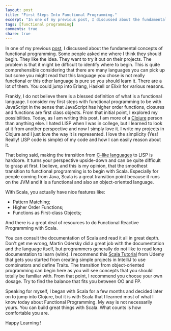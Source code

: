 ```yaml
---
layout: post
title: "First Steps Into Functional Programming."
excerpt: "In one of my previous post, I discussed about the fundamental concepts of functional programming. Some people asked me where I think they should begin."
tags: [functional programming]
comments: true
share: true
---
```

In one of my previous [post](http://nylo-andry.github.io/Functional-programming-intro/), I discussed about the fundamental concepts of functional programming. Some people asked me where I think they should begin. They like the idea. They want to try it out on their projects. The problem is that it might be difficult to identify where to begin. This is quite comprehensible considering that there are many languages you can pick up but some you might read that this language you chose is not really functional or this other language is pure so you should learn it. There are a lot of them. You could jump into Erlang, Haskell or Elixir for various reasons.

Frankly, I do not believe there is a blessed definition of what is a functional language. I consider my first steps with functional programming to be with JavaScript in the sense that JavaScript has higher order functions, closures and functions are first class objects. From that initial point, I explored my possibilities. Today, as I am writing this post, I am more of a [Clojure](http://clojure.org/) person than anything else. I hated LISP when I was in college, but I learned to look at it from another perspective and now I simply love it. I write my projects in Clojure and I just love the way it is represented. I love the simplicity (Yes! Really! LISP code is simple) of my code and how I can easily reason about it.

That being said, making the transition from [C-like languages](https://en.wikipedia.org/wiki/List_of_C-family_programming_languages) to LISP is hardcore. It turns your perspective upside-down and can be quite difficult to grasp at first. I believe, and this is my opinion, that the smoothest transition to functional programming is to begin with Scala. Especially for people coming from Java, Scala is a great transition point because it runs on the JVM and it is a functional and also an object-oriented language.

With Scala, you actually have nice features like:

- Pattern Matching;
- Higher Order Functions;
- Functions as First-class Objects;

And there is a great deal of resources to do Functional Reactive Programming with Scala.

You can consult the documentation of Scala and read it all in great depth. Don't get me wrong, Martin Odersky did a great job with the documentation and the language itself, but programmers generally do not like to read long documentation to learn (wink). I recommend this [Scala Tutorial](https://blog.udemy.com/scala-tutorial-getting-started-with-scala/) from Udemy that gets you started from creating simple projects in IntelliJ to use combinators and define Traits. The transition from object-oriented programming can begin here as you will see concepts that you should totally be familiar with. From that point, I recommend you choose your own dosage. Try to find the balance that fits you between OO and FP.

Speaking for myself, I began with Scala for a few months and decided later on to jump into Clojure, but it is with Scala that I learned most of what I know today about Functional Programming. My way is not necessarily yours. You can build great things with Scala. What counts is how comfortable you are.

Happy Learning !
